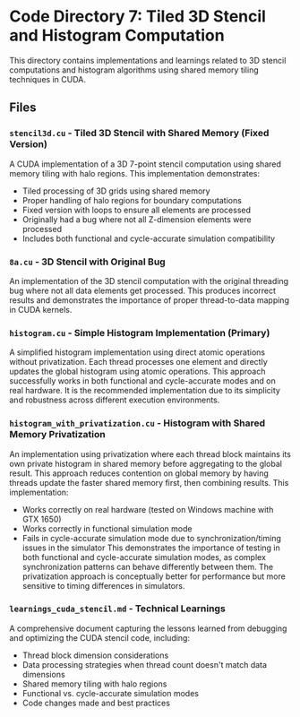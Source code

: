 # Code Directory 7: Tiled 3D Stencil and Histogram Computation

This directory contains implementations and learnings related to 3D stencil computations and histogram algorithms using shared memory tiling techniques in CUDA.

## Files

### `stencil3d.cu` - Tiled 3D Stencil with Shared Memory (Fixed Version)
A CUDA implementation of a 3D 7-point stencil computation using shared memory tiling with halo regions. This implementation demonstrates:
- Tiled processing of 3D grids using shared memory
- Proper handling of halo regions for boundary computations
- Fixed version with loops to ensure all elements are processed
- Originally had a bug where not all Z-dimension elements were processed
- Includes both functional and cycle-accurate simulation compatibility

### `8a.cu` - 3D Stencil with Original Bug
An implementation of the 3D stencil computation with the original threading bug where not all data elements get processed. This produces incorrect results and demonstrates the importance of proper thread-to-data mapping in CUDA kernels.

### `histogram.cu` - Simple Histogram Implementation (Primary)
A simplified histogram implementation using direct atomic operations without privatization. Each thread processes one element and directly updates the global histogram using atomic operations. This approach successfully works in both functional and cycle-accurate modes and on real hardware. It is the recommended implementation due to its simplicity and robustness across different execution environments.

### `histogram_with_privatization.cu` - Histogram with Shared Memory Privatization
An implementation using privatization where each thread block maintains its own private histogram in shared memory before aggregating to the global result. This approach reduces contention on global memory by having threads update the faster shared memory first, then combining results. This implementation:
- Works correctly on real hardware (tested on Windows machine with GTX 1650)
- Works correctly in functional simulation mode
- Fails in cycle-accurate simulation mode due to synchronization/timing issues in the simulator
This demonstrates the importance of testing in both functional and cycle-accurate simulation modes, as complex synchronization patterns can behave differently between them. The privatization approach is conceptually better for performance but more sensitive to timing differences in simulators.

### `learnings_cuda_stencil.md` - Technical Learnings
A comprehensive document capturing the lessons learned from debugging and optimizing the CUDA stencil code, including:
- Thread block dimension considerations
- Data processing strategies when thread count doesn't match data dimensions
- Shared memory tiling with halo regions
- Functional vs. cycle-accurate simulation modes
- Code changes made and best practices